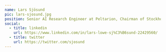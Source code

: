```yaml
---
name: Lars Sjösund
pic: lars-sjosund.jpg
position: Senior AI Research Engineer at Peltarion, Chairman of Stockholm AI
social:
  - title: linkedin
    url: https://www.linkedin.com/in/lars-lowe-sj%C3%B6sund-22429560/
  - title: twitter
    url: https://twitter.com/sjosund
---
```


